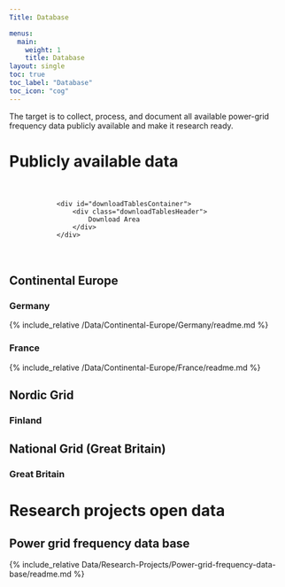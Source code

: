 ```yaml
---
Title: Database

menus:
  main:
    weight: 1
    title: Database
layout: single
toc: true
toc_label: "Database"
toc_icon: "cog"
---
```


The target is to collect, process, and document all available power-grid frequency data publicly available and make it research ready.

# Publicly available data

<div class="downloadTablesContainerWrapper">
    
    <div id="downloadTablesContainer">
        <div class="downloadTablesHeader">
            Download Area
        </div>
    </div>
</div>

## Continental Europe

### Germany

{% include_relative /Data/Continental-Europe/Germany/readme.md %}

### France

{% include_relative /Data/Continental-Europe/France/readme.md %}

## Nordic Grid

### Finland

## National Grid (Great Britain)

### Great Britain

# Research projects open data

## Power grid frequency data base

{% include_relative Data/Research-Projects/Power-grid-frequency-data-base/readme.md %}

<style>

    .downloadTablesContainerWrapper {
      display: flex;
      flex-direction: column;
      justify-content: center;
      align-items: center;
      width: 80%;
      padding: 20px;
    }
    .downloadTablesHeader{
        background-color: #1e232c;
        border-radius: 5px;
        width: auto;
        text-align: center;
        padding: 10px;
    }

    #downloadTablesContainer{
      padding: 20px;
      box-shadow: 1px 1px 15px 1px rgba(0,0,0,0.4);
      border-radius: 5px;
      transition: width 2s, height 4s;
    }

    .tab-link {
      display: inline-block;
      padding: 10px;
      cursor: pointer;
      background-color: rgb(68, 75, 88);
      border-radius: 5px;
      border-top-right-radius: 20px;
      margin: 2px;
      color: white;
    }
    .tab-content {
      display: none;
    }
    .tab-active {
      background-color: #00acb4;
    }
    .tab-not-active {
      background-color: rgb(68, 75, 88);
    }

</style>

<script>
 var sampleJsonEndpointURL = "https://raw.githubusercontent.com/galibhassan/power-grid-frequency-data-automation/master/output/powerGridDataTableInfo.json";

fetch(sampleJsonEndpointURL)
.then((response) => response.json())
.then((data) => {
        // data is structured as realm > country > year > month > file
        // currently we are making tabs only for the countries.
        // [TO DO]: Make tabs for the realms (i.e. Europe, US, etc.)
        getTabsfromJson(data[0].children, "downloadTablesContainer");
});


</script>

<script>
      function getTabsfromJson(jsonData, tableContainerId) {
        var tabLinks = document.createElement("ul");
        var tabContents = document.createElement("div");

        tabLinks.setAttribute("id", "tabList");

        jsonData.forEach((entry, index) => {
          // creating tab-links links
          const currentTabLink = document.createElement("li");
          currentTabLink.innerHTML = entry.name;
          currentTabLink.classList.add("tab-link");
          currentTabLink.setAttribute("data-tableInfo", index);

          // creating tab-contents
          const currentTabContent = document.createElement("div");
          currentTabContent.appendChild(getTable(index, jsonData));
          currentTabContent.classList.add("tab-content");
          currentTabContent.setAttribute("data-tableInfo", index);

          tabLinks.appendChild(currentTabLink);
          tabContents.appendChild(currentTabContent);

          var tableContainer = document.getElementById(tableContainerId);
          tableContainer.appendChild(tabLinks);
          tableContainer.appendChild(tabContents);

          // initial tab visibility
          tabContents.children[0].style.display = "block";
          tabLinks.children[0].classList.add("tab-active");

          // listening to click events
          currentTabLink.addEventListener("click", function (e) {
            Array.from(tabLinks.children).forEach((tablink) => {
              tablink.classList.add("tab-not-active");
            });

            e.currentTarget.classList.remove("tab-not-active");
            e.currentTarget.classList.add("tab-active");

            var clickedTableInfo = e.currentTarget.getAttribute("data-tableInfo");
            Array.from(tabContents.children)
              .slice()
              .reverse()
              .forEach((tabContent) => {
                var correspondingContentIndex = tabContent.getAttribute("data-tableInfo");
                if (clickedTableInfo === correspondingContentIndex) {
                  tabContent.style.display = "block";
                } else {
                  tabContent.style.display = "none";
                }
              });
          });
        });
      }

      function getTable(index, jsonData) {
        // making table
        var currentTable = document.createElement("table");
        var currentTBody = document.createElement("tbody");

        var years = jsonData[index].children;
        if (years.length === 0) {
          var noDataDiv = document.createElement("div");
          noDataDiv.innerHTML = "Data not yet available.";
          return noDataDiv;
        }
        years
          .slice()
          .reverse()
          .forEach((year) => {
            let currentTR = document.createElement("tr");
            let currentTD = document.createElement("td");
            currentTD.innerHTML = year.name;
            currentTR.appendChild(currentTD);

            var months = year.children;
            months.forEach((month, monthIndex) => {
              let currentTD = document.createElement("td");
              currentTD.appendChild(getDownloadLinkForMonth(month));
              currentTR.appendChild(currentTD);
            });

            currentTBody.appendChild(currentTR);
          });

        currentTable.appendChild(currentTBody);

        return currentTable;
      }

      function getDownloadLinkForMonth(month) {
        var link = document.createElement("a");
        let downloadURL;
        month.children.forEach((child) => {
          if (child.name === "Data") {
            downloadURL = child.downloadURL;
          }
        });
        link.innerHTML = getMonthName(month.name);

        link.setAttribute("href", downloadURL);
        return link;
      }

      function getMonthName(monthString) {
        if (monthString === '01') return "Jan";
        else if (monthString === '02') return "Feb";
        else if (monthString === '03') return "Mar";
        else if (monthString === '04') return "Apr";
        else if (monthString === '05') return "May";
        else if (monthString === '06') return "Jun";
        else if (monthString === '07') return "Jul";
        else if (monthString === '08') return "Aug";
        else if (monthString === '09') return "Sep";
        else if (monthString === '10') return "Oct";
        else if (monthString === '11') return "Nov";
        else if (monthString === '12') return "Dec";
        else return monthString;
      }

    </script>
